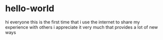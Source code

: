 # hello-world

hi everyone
this is the first time that i use the internet to share my experience with others
i appreciate it very much that provides a lot of new ways
